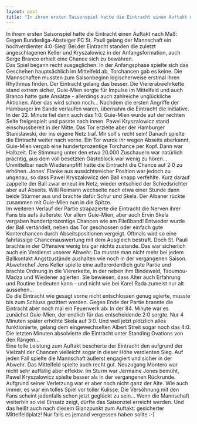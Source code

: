 ```yaml
---
layout: post
title: "In ihrem ersten Saisonspiel hatte die Eintracht einen Auftakt nach Maß: Gegen Bundesliga-Absteiger FC St."
---
```


In ihrem ersten Saisonspiel hatte die Eintracht einen Auftakt nach Maß: Gegen Bundesliga-Absteiger FC St. Pauli gelang der Mannschaft ein hochverdienter 4:0-Sieg! Bei der Eintracht standen die zuletzt angeschlagenen Keller und Kryszalowicz in der Anfangsformation, auch Serge Branco erhielt eine Chance sich zu bewähren.  
Das Spiel begann recht ausgeglichen. In der Anfangsphase spielte sich das Geschehen hauptsächlich im Mittelfeld ab, Torchancen gab es keine. Die Mannschaften mussten zum Saisonbeginn logischerweise erstmal ihren Rhythmus finden. Der Eintracht gelang das besser. Die Viererabwehrkette stand extrem sicher, Guie-Mien sorgte für Impulse im Mittelfeld und auch Branco hatte gute Ansätze - allerdings auch zahlreiche unglückliche Aktionen. Aber das wird schon noch... Nachdem die ersten Angriffe der Hamburger im Sande verlaufen waren, übernahm die Eintracht die Initiative. In der 22. Minute fiel dann auch das 1:0. Guie-Mien wurde auf der rechten Seite freigespielt und passte nach innen. Pawel Kryszalowicz stand einschussbereit in der Mitte. Das Tor erzielte aber der Hamburger Stanislawski, der ins eigene Netz traf. Mir soll's recht sein! Danach spielte die Eintracht weiter nach vorne. Ein Tor wurde ihr wegen Abseits aberkannt, Guie-Mien vergab eine hundertprozentige Torchance per Kopf. Dann war Halbzeit. Die Stimmung unter den etwa 20.000 Zuschauern war natürlich prächtig, aus dem voll besetzten Gästeblock war wenig zu hören...  
Unmittelbar nach Wiederanpfiff hatte die Eintracht die Chance auf 2:0 zu erhöhen. Jones' Flanke aus aussichtsreicher Position war jedoch zu ungenau, so dass Pawel Kryszalowicz den Ball knapp verfehlte. Kurz darauf zappelte der Ball zwar erneut im Netz, wieder entschied der Schiedsrichter aber auf Abseits. Willi Reimann wechselte nach etwa einer Stunde dann beide Stürmer aus und brachte dafür Schur und Skela. Der Albaner rückte zusammen mit Guie-Mien nun in die Spitze.  
Im weiteren Verlauf der Partie strapazierte die Eintracht die Nerven ihrer Fans bis aufs äußerste: Vor allem Guie-Mien, aber auch Ervin Skela vergaben hundertprozentige Chancen wie am Fließband! Entweder wurde der Ball vertändelt, neben das Tor geschossen oder einfach gute Konterchancen durch Abseitspositionen vergeigt. Oftmals wird so eine fahrlässige Chancenauswertung mit dem Ausgleich bestraft. Doch St. Pauli brachte in der Offensive wenig bis gar nichts zustande. Das war sicherlich auch ein Verdienst unserer Abwehr. Da musste man nicht mehr bei jedem Ballkontakt Angstzustände aushalten wie noch in der vergangenen Saison. Abwehrchef Jens Keller spielte eine außerordentlich gute Partie und brachte Ordnung in die Viererkette, in der neben ihm Bindewald, Tsoumou-Madza und Wiedener agierten. Sie bewiesen, dass Alter auch Erfahrung und Routine bedeuten kann - und nicht wie bei Karel Rada zumeist nur alt aussehen...  
Da die Eintracht wie gesagt vorne nicht entschlossen genug agierte, musste bis zum Schluss gezittert werden. Gegen Ende der Partie brannte die Eintracht aber noch mal ein Feuerwerk ab: In der 84. Minute war es zunächst Guie-Mien, der endlich für das entscheidende 2:0 sorgte. Nur 4 Minuten später erhöhte Skela auf 3:0. Und weil jetzt plötzlich alles funktionierte, gelang dem eingewechselten Albert Streit sogar noch das 4:0. Die letzten Minuten absolvierte die Eintracht unter Standing Ovations von den Rängen...  
Eine tolle Leistung zum Auftakt bescherte der Eintracht den aufgrund der Vielzahl der Chancen vielleicht sogar in dieser Höhe verdienten Sieg. Auf jeden Fall spielte die Mannschaft äußerst engagiert und sicher in der Abwehr. Das Mittelfeld spielte auch recht gut. Neuzugang Montero war nicht sehr auffällig aber effektiv. Im Sturm war Jermaine Jones bemüht, Pawel Kryszalowicz spielte besser als in der vergangenen Rückrunde. Aufgrund seiner Verletzung war er aber noch nicht ganz der Alte. Wie auch immer, es war ein tolles Spiel vor toller Kulisse. Die Versöhnung mit den Fans scheint jedenfalls schon jetzt geglückt zu sein... Wenn die Mannschaft weiterhin so viel Einsatz zeigt, dürfte das Saisonziel erreicht werden. Und das heißt auch nach diesem Glanzpunkt zum Auftakt: gesicherter Mittelfeldplatz! Nur falls es jemand vergessen haben sollte :-)
